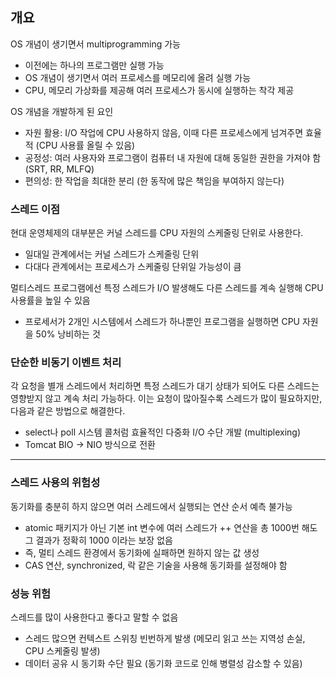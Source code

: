 ## 개요

OS 개념이 생기면서 multiprogramming 가능
- 이전에는 하나의 프로그램만 실행 가능
- OS 개념이 생기면서 여러 프로세스를 메모리에 올려 실행 가능
- CPU, 메모리 가상화를 제공해 여러 프로세스가 동시에 실행하는 착각 제공

OS 개념을 개발하게 된 요인
- 자원 활용: I/O 작업에 CPU 사용하지 않음, 이때 다른 프로세스에게 넘겨주면 효율적 (CPU 사용률 올릴 수 있음)
- 공정성: 여러 사용자와 프로그램이 컴퓨터 내 자원에 대해 동일한 권한을 가져야 함 (SRT, RR, MLFQ)
- 편의성: 한 작업을 최대한 분리 (한 동작에 많은 책임을 부여하지 않는다)

### 스레드 이점

현대 운영체제의 대부분은 커널 스레드를 CPU 자원의 스케줄링 단위로 사용한다.
- 일대일 관계에서는 커널 스레드가 스케줄링 단위
- 다대다 관계에서는 프로세스가 스케줄링 단위일 가능성이 큼

멀티스레드 프로그램에선 특정 스레드가 I/O 발생해도 다른 스레드를 계속 실행해 CPU 사용률을 높일 수 있음
- 프로세서가 2개인 시스템에서 스레드가 하나뿐인 프로그램을 실행하면 CPU 자원을 50% 낭비하는 것

### 단순한 비동기 이벤트 처리

각 요청을 별개 스레드에서 처리하면 특정 스레드가 대기 상태가 되어도 다른 스레드는 영향받지 않고 계속 처리 가능하다.
이는 요청이 많아질수록 스레드가 많이 필요하지만, 다음과 같은 방법으로 해결한다.
- select나 poll 시스템 콜처럼 효율적인 다중화 I/O 수단 개발 (multiplexing)
- Tomcat BIO -> NIO 방식으로 전환

***

### 스레드 사용의 위험성

동기화를 충분히 하지 않으면 여러 스레드에서 실행되는 연산 순서 예측 불가능
- atomic 패키지가 아닌 기본 int 변수에 여러 스레드가 ++ 연산을 총 1000번 해도 그 결과가 정확히 1000 이라는 보장 없음
- 즉, 멀티 스레드 환경에서 동기화에 실패하면 원하지 않는 값 생성
- CAS 연산, synchronized, 락 같은 기술을 사용해 동기화를 설정해야 함

### 성능 위험
스레드를 많이 사용한다고 좋다고 말할 수 없음
- 스레드 많으면 컨텍스트 스위칭 빈번하게 발생 (메모리 읽고 쓰는 지역성 손실, CPU 스케줄링 발생)
- 데이터 공유 시 동기화 수단 필요 (동기화 코드로 인해 병렬성 감소할 수 있음)